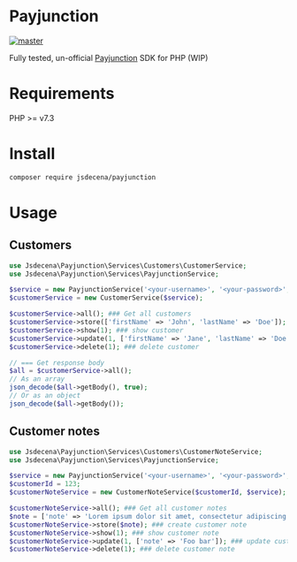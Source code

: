 # Payjunction

[![master](https://github.com/jsdecena/payjunction/actions/workflows/master.yml/badge.svg?branch=master)](https://github.com/jsdecena/payjunction/actions/workflows/master.yml)

Fully tested, un-official [Payjunction](https://www.payjunction.com) SDK for PHP (WIP)

# Requirements
PHP >= v7.3

# Install

```bash
composer require jsdecena/payjunction
```

# Usage

## Customers

```php
use Jsdecena\Payjunction\Services\Customers\CustomerService;
use Jsdecena\Payjunction\Services\PayjunctionService;

$service = new PayjunctionService('<your-username>', '<your-password>', '<your-app-key>');
$customerService = new CustomerService($service);

$customerService->all(); ### Get all customers
$customerService->store(['firstName' => 'John', 'lastName' => 'Doe']); ### create customer
$customerService->show(1); ### show customer
$customerService->update(1, ['firstName' => 'Jane', 'lastName' => 'Doe']); ### update customer
$customerService->delete(1); ### delete customer

// === Get response body
$all = $customerService->all();
// As an array
json_decode($all->getBody(), true);
// Or as an object
json_decode($all->getBody());
```

## Customer notes

```php
use Jsdecena\Payjunction\Services\Customers\CustomerNoteService;
use Jsdecena\Payjunction\Services\PayjunctionService;

$service = new PayjunctionService('<your-username>', '<your-password>', '<your-app-key>');
$customerId = 123;
$customerNoteService = new CustomerNoteService($customerId, $service);

$customerNoteService->all(); ### Get all customer notes
$note = ['note' => 'Lorem ipsum dolor sit amet, consectetur adipiscing elit. Integer imperdiet purus vel molestie cursus. Pellentesque condimentum leo ut rutrum tincidunt. '];
$customerNoteService->store($note); ### create customer note
$customerNoteService->show(1); ### show customer note
$customerNoteService->update(1, ['note' => 'Foo bar']); ### update customer note
$customerNoteService->delete(1); ### delete customer note
```

